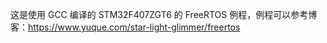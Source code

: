 这是使用 GCC 编译的 STM32F407ZGT6 的 FreeRTOS 例程，例程可以参考博客：https://www.yuque.com/star-light-glimmer/freertos
